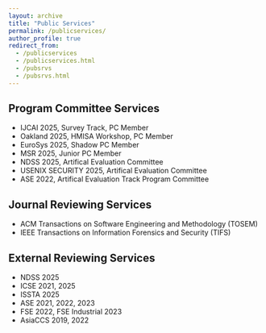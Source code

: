 ```yaml
---
layout: archive
title: "Public Services"
permalink: /publicservices/
author_profile: true
redirect_from: 
  - /publicservices
  - /publicservices.html
  - /pubsrvs
  - /pubsrvs.html
---
```


## Program Committee Services

- IJCAI 2025, Survey Track, PC Member
- Oakland 2025, HMISA Workshop, PC Member
- EuroSys 2025, Shadow PC Member
- MSR 2025, Junior PC Member
- NDSS 2025, Artifical Evaluation Committee
- USENIX SECURITY 2025, Artifical Evaluation Committee
- ASE 2022, Artifical Evaluation Track Program Committee

## Journal Reviewing Services

- ACM Transactions on Software Engineering and Methodology (TOSEM)
- IEEE Transactions on Information Forensics and Security (TIFS)

## External Reviewing Services

- NDSS 2025
- ICSE 2021, 2025
- ISSTA 2025
- ASE 2021, 2022, 2023
- FSE 2022, FSE Industrial 2023
- AsiaCCS 2019, 2022
